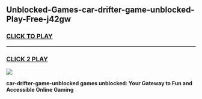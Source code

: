 
## Unblocked-Games-car-drifter-game-unblocked-Play-Free-j42gw
<h3>
<a href="https://premium76.site?title=car-drifter-game-unblocked&ref=15A">CLICK TO PLAY</a></h3>
<hr>

<h3>
<a href="https://premium76.site?title=car-drifter-game-unblocked&ref=15A">CLICK 2 PLAY</a>
  
</h3>

<a href="https://premium76.site?title=car-drifter-game-unblocked&ref=15A"><img src="https://clearcache.store/games.png"></a>


**car-drifter-game-unblocked games unblocked: Your Gateway to Fun and Accessible Online Gaming**
